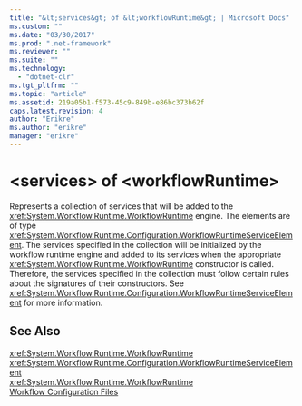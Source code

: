 ```yaml
---
title: "&lt;services&gt; of &lt;workflowRuntime&gt; | Microsoft Docs"
ms.custom: ""
ms.date: "03/30/2017"
ms.prod: ".net-framework"
ms.reviewer: ""
ms.suite: ""
ms.technology: 
  - "dotnet-clr"
ms.tgt_pltfrm: ""
ms.topic: "article"
ms.assetid: 219a05b1-f573-45c9-849b-e86bc373b62f
caps.latest.revision: 4
author: "Erikre"
ms.author: "erikre"
manager: "erikre"
---
```

# &lt;services&gt; of &lt;workflowRuntime&gt;
Represents a collection of services that will be added to the <xref:System.Workflow.Runtime.WorkflowRuntime> engine. The elements are of type <xref:System.Workflow.Runtime.Configuration.WorkflowRuntimeServiceElement>.  The services specified in the collection will be initialized by the workflow runtime engine and added to its services when the appropriate <xref:System.Workflow.Runtime.WorkflowRuntime> constructor is called. Therefore, the services specified in the collection must follow certain rules about the signatures of their constructors. See <xref:System.Workflow.Runtime.Configuration.WorkflowRuntimeServiceElement> for more information.  
  
## See Also  
 <xref:System.Workflow.Runtime.WorkflowRuntime>   
 <xref:System.Workflow.Runtime.Configuration.WorkflowRuntimeServiceElement>   
 <xref:System.Workflow.Runtime.WorkflowRuntime>   
 [Workflow Configuration Files](http://msdn.microsoft.com/en-us/ada4bb90-6c9d-4f3d-a9d0-b559bb0f9909)